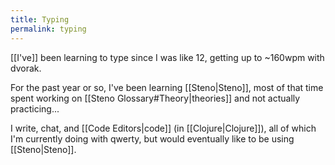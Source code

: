 ```yaml
---
title: Typing
permalink: typing
---
```


[[I've]] been learning to type since I was like 12, getting up to ~160wpm with dvorak.

For the past year or so, I've been learning [[Steno|Steno]], most of that time spent working on [[Steno Glossary#Theory|theories]] and not actually practicing...

I write, chat, and [[Code Editors|code]] (in [[Clojure|Clojure]]), all of which I'm currently doing with qwerty, but would eventually like to be using [[Steno|Steno]].
